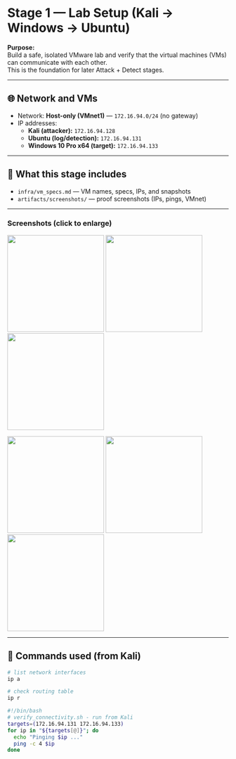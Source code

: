 # Stage 1 — Lab Setup (Kali → Windows → Ubuntu)

**Purpose:**  
Build a safe, isolated VMware lab and verify that the virtual machines (VMs) can communicate with each other.  
This is the foundation for later Attack + Detect stages.

---

## 🌐 Network and VMs

- Network: **Host-only (VMnet1)** — `172.16.94.0/24` (no gateway)
- IP addresses:
  - **Kali (attacker):** `172.16.94.128`
  - **Ubuntu (log/detection):** `172.16.94.131`
  - **Windows 10 Pro x64 (target):** `172.16.94.133`

---

## 📁 What this stage includes
- `infra/vm_specs.md` — VM names, specs, IPs, and snapshots  
- `artifacts/screenshots/` — proof screenshots (IPs, pings, VMnet)  

---

### Screenshots (click to enlarge)
<p align="left">
  <a href="artifacts/screenshots/stage1_diagram.png"><img src="artifacts/screenshots/stage1_diagram.png" width="220"></a>
  <a href="artifacts/screenshots/stage1_kali_ip.png"><img src="artifacts/screenshots/stage1_kali_ip.png" width="220"></a>
  <a href="artifacts/screenshots/stage1_ubuntu_ip.png"><img src="artifacts/screenshots/stage1_ubuntu_ip.png" width="220"></a>
</p>
<p align="left">
  <a href="artifacts/screenshots/stage1_windows_ip.png"><img src="artifacts/screenshots/stage1_windows_ip.png" width="220"></a>
  <a href="artifacts/screenshots/stage1_verify_ping.png"><img src="artifacts/screenshots/stage1_verify_ping.png" width="220"></a>
  <a href="artifacts/screenshots/stage1_vm_network_editor.png"><img src="artifacts/screenshots/stage1_vm_network_editor.png" width="220"></a>
</p>

---
## 🧩 Commands used (from Kali)

```bash
# list network interfaces
ip a

# check routing table
ip r

#!/bin/bash
# verify_connectivity.sh - run from Kali
targets=(172.16.94.131 172.16.94.133)
for ip in "${targets[@]}"; do
  echo "Pinging $ip ..."
  ping -c 4 $ip
done


